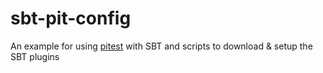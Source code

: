 # sbt-pit-config
An example for using [pitest](https://pitest.org) with SBT and scripts to download &amp; setup the SBT plugins
